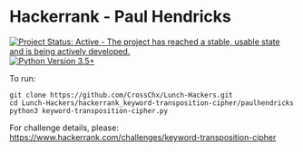 Hackerrank - Paul Hendricks
===========================

[![Project Status: Active - The project has reached a stable, usable state and is being actively developed.](http://www.repostatus.org/badges/0.1.0/active.svg)](http://www.repostatus.org/#active) [![Python Version 3.5+](https://img.shields.io/badge/Python%20Version-3.5+-blue.svg)](https://img.shields.io/badge/Python%20Version-3.5+-blue.svg) 

To run:

```shell
git clone https://github.com/CrossChx/Lunch-Hackers.git
cd Lunch-Hackers/hackerrank_keyword-transposition-cipher/paulhendricks
python3 keyword-transposition-cipher.py
```

For challenge details, please: https://www.hackerrank.com/challenges/keyword-transposition-cipher
